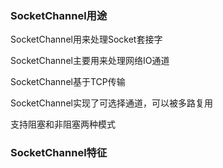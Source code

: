 ### SocketChannel用途

SocketChannel用来处理Socket套接字

SocketChannel主要用来处理网络IO通道

SocketChannel基于TCP传输

SocketChannel实现了可选择通道，可以被多路复用

支持阻塞和非阻塞两种模式 

### SocketChannel特征

